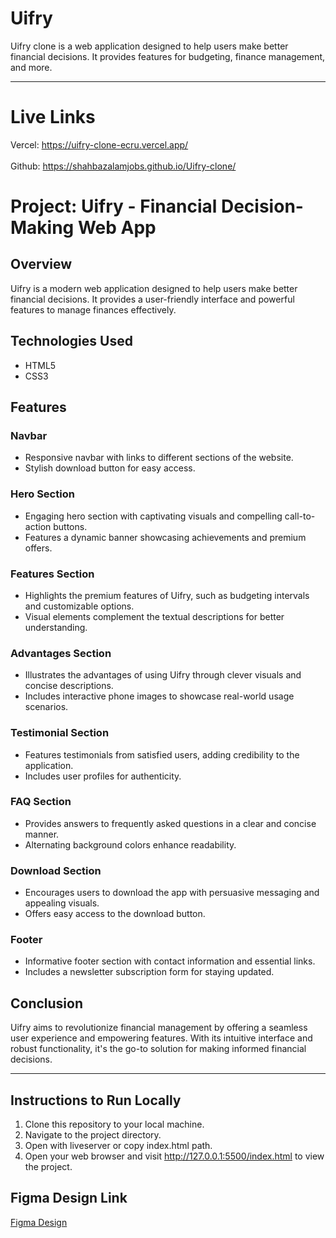 
# Uifry

Uifry clone is a web application designed to help users make better financial decisions. It provides features for budgeting, finance management, and more.

---

# Live Links

Vercel: https://uifry-clone-ecru.vercel.app/ <br> <br>
Github: https://shahbazalamjobs.github.io/Uifry-clone/

# Project: Uifry - Financial Decision-Making Web App

## Overview
Uifry is a modern web application designed to help users make better financial decisions. It provides a user-friendly interface and powerful features to manage finances effectively.

## Technologies Used
- HTML5
- CSS3

## Features

### Navbar
- Responsive navbar with links to different sections of the website.
- Stylish download button for easy access.

### Hero Section
- Engaging hero section with captivating visuals and compelling call-to-action buttons.
- Features a dynamic banner showcasing achievements and premium offers.

### Features Section
- Highlights the premium features of Uifry, such as budgeting intervals and customizable options.
- Visual elements complement the textual descriptions for better understanding.

### Advantages Section
- Illustrates the advantages of using Uifry through clever visuals and concise descriptions.
- Includes interactive phone images to showcase real-world usage scenarios.

### Testimonial Section
- Features testimonials from satisfied users, adding credibility to the application.
- Includes user profiles for authenticity.

### FAQ Section
- Provides answers to frequently asked questions in a clear and concise manner.
- Alternating background colors enhance readability.

### Download Section
- Encourages users to download the app with persuasive messaging and appealing visuals.
- Offers easy access to the download button.

### Footer
- Informative footer section with contact information and essential links.
- Includes a newsletter subscription form for staying updated.

## Conclusion
Uifry aims to revolutionize financial management by offering a seamless user experience and empowering features. With its intuitive interface and robust functionality, it's the go-to solution for making informed financial decisions.

---

## Instructions to Run Locally

1. Clone this repository to your local machine.
2. Navigate to the project directory.
3. Open with liveserver or copy index.html path.
5. Open your web browser and visit http://127.0.0.1:5500/index.html to view the project.

## Figma Design Link

[Figma Design](https://www.figma.com/community/file/1145991068621514311/app-landing-page-finance-bank-money)
